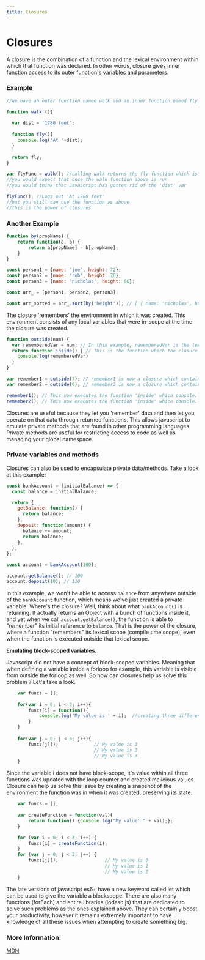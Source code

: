 ```yaml
---
title: Closures
---
```


# Closures

A closure is the combination of a function and the lexical environment within which that function was declared. In other words, closure gives inner function access to its outer function's variables and parameters.



### Example

```js
//we have an outer function named walk and an inner function named fly

function walk (){
  
  var dist = '1780 feet';
  
  function fly(){
    console.log('At '+dist);
  }
  
  return fly;
}

var flyFunc = walk(); //calling walk returns the fly function which is being assigned to flyFunc
//you would expect that once the walk function above is run
//you would think that JavaScript has gotten rid of the 'dist' var

flyFunc(); //Logs out 'At 1780 feet'
//but you still can use the function as above 
//this is the power of closures

```
### Another Example
```js
function by(propName) {
    return function(a, b) {
        return a[propName] - b[propName];
    }
}

const person1 = {name: 'joe', height: 72};
const person2 = {name: 'rob', height: 70};
const person3 = {name: 'nicholas', height: 66};

const arr_ = [person1, person2, person3];

const arr_sorted = arr_.sort(by('height')); // [ { name: 'nicholas', height: 66 }, { name: 'rob', height: 70 },{ name: 'joe', height: 72 } ]

```

The closure 'remembers' the environment in which it was created. This environment consists of any local variables that were in-scope at the time the closure was created.

```js
function outside(num) {
  var rememberedVar = num; // In this example, rememberedVar is the lexical environment that the closure 'remembers'
  return function inside() { // This is the function which the closure 'remembers'
    console.log(rememberedVar)
  }
}

var remember1 = outside(7); // remember1 is now a closure which contains rememberedVar = 7 in its lexical environment, and //the function 'inside'
var remember2 = outside(9); // remember2 is now a closure which contains rememberedVar = 9 in its lexical environment, and //the function 'inside'

remember1(); // This now executes the function 'inside' which console.logs(rememberedVar) => 7
remember2(); // This now executes the function 'inside' which console.logs(rememberedVar) => 9 
```
Closures are useful because they let you 'remember' data and then let you operate on that data through returned functions. This allows javascript to emulate private methods that are found in other programming languages. Private methods are useful for restricting access to code as well as managing your global namespace.

### Private variables and methods

Closures can also be used to encapsulate private data/methods. Take a look at this example:

```javascript
const bankAccount = (initialBalance) => {
  const balance = initialBalance;

  return {
    getBalance: function() {
      return balance;
    },
    deposit: function(amount) {
      balance += amount;
      return balance;
    },
  };
};

const account = bankAccount(100);

account.getBalance(); // 100
account.deposit(10); // 110
```

In this example, we won't be able to access `balance` from anywhere outside of the `bankAccount` function, which means we've just created a private variable. Where's the closure? Well, think about what `bankAccount()` is returning. It actually returns an Object with  a bunch of functions inside it, and yet when we call `account.getBalance()`, the function is able to "remember" its initial reference to `balance`. That is the power of the closure, where a function "remembers" its lexical scope (compile time scope), even when the function is executed outside that lexical scope.

<b>Emulating block-scoped variables.</b>

Javascript did not have a concept of block-scoped variables. Meaning that when defining a variable inside a forloop for example, this variable is visible from outside the forloop as well. So how can closures help us solve this problem ? Let's take a look.

```javascript
    var funcs = [];
    
    for(var i = 0; i < 3; i++){
        funcs[i] = function(){
            console.log('My value is ' + i);  //creating three different functions with different param values.
        }
    }
    
    for(var j = 0; j < 3; j++){
        funcs[j]();             // My value is 3
                                // My value is 3
                                // My value is 3
    }
```

Since the variable i does not have block-scope, it's value within all three functions was updated with the loop counter and created malicious values. Closure can help us solve this issue by creating a snapshot of the environment the function was in when it was created, preserving its state.

```javascript
    var funcs = [];
    
    var createFunction = function(val){
	    return function() {console.log("My value: " + val);};
    }

    for (var i = 0; i < 3; i++) {
        funcs[i] = createFunction(i);
    }
    for (var j = 0; j < 3; j++) {
        funcs[j]();                 // My value is 0
                                    // My value is 1
                                    // My value is 2
    }

```
The late versions of javascript es6+ have a new keyword called let which can be used to give the variable a blockscope.
There are also many functions (forEach) and entire libraries (lodash.js) that are dedicated to solve such problems as the ones explained above. They can certainly boost your productivity, however it remains extremely important to have knowledge of all these issues when attempting to create something big.

### More Information:

<a href='https://developer.mozilla.org/en-US/docs/Web/JavaScript/Closures' target='_blank' rel='nofollow'>MDN</a>
